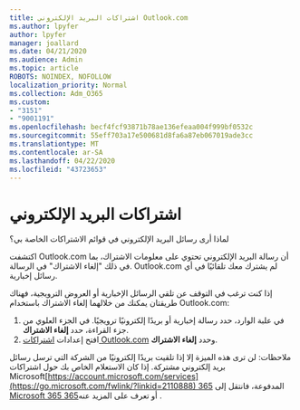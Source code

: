 ```yaml
---
title: اشتراكات البريد الإلكتروني Outlook.com
ms.author: lpyfer
author: lpyfer
manager: joallard
ms.date: 04/21/2020
ms.audience: Admin
ms.topic: article
ROBOTS: NOINDEX, NOFOLLOW
localization_priority: Normal
ms.collection: Adm_O365
ms.custom:
- "3151"
- "9001191"
ms.openlocfilehash: becf4fcf93871b78ae136efeaa004f999bf0532c
ms.sourcegitcommit: 55eff703a17e500681d8fa6a87eb067019ade3cc
ms.translationtype: MT
ms.contentlocale: ar-SA
ms.lasthandoff: 04/22/2020
ms.locfileid: "43723653"
---
```

# <a name="email-subscriptions"></a>اشتراكات البريد الإلكتروني

لماذا أرى رسائل البريد الإلكتروني في قوائم الاشتراكات الخاصة بي؟

اكتشفت Outlook.com أن رسالة البريد الإلكتروني تحتوي على معلومات الاشتراك، بما في ذلك "إلغاء الاشتراك" في الرسالة. Outlook.com لم يشترك معك تلقائيًا في أي رسائل إخبارية.

إذا كنت ترغب في التوقف عن تلقي الرسائل الإخبارية أو العروض الترويجية، فهناك طريقتان يمكنك من خلالهما إلغاء الاشتراك باستخدام Outlook.com:
1. في علبة الوارد، حدد رسالة إخبارية أو بريدًا إلكترونيًا ترويجيًا. في الجزء العلوي من جزء القراءة، حدد **إلغاء الاشتراك**.
2. افتح إعدادات [اشتراكات Outlook.com](https://go.microsoft.com/fwlink/?linkid=2110887) وحدد **إلغاء الاشتراك**.

ملاحظات: لن ترى هذه الميزة إلا إذا تلقيت بريدًا إلكترونيًا من الشركة التي ترسل رسائل بريد إلكتروني مشتركة.
إذا كان الاستعلام الخاص بك حول اشتراكات Microsoft[https://account.microsoft.com/services](https://go.microsoft.com/fwlink/?linkid=2110888) 365 المدفوعة، فانتقل إلى [Microsoft 365 365](https://products.office.com/compare-all-microsoft-office-products?tab=1&WT.mc_id=PROD_OL-Web_Support_O365NewValue_Upgrade)أو تعرف على المزيد عنه .
  